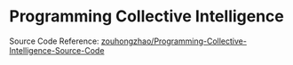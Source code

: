 # Programming Collective Intelligence
Source Code Reference:
[zouhongzhao/Programming-Collective-Intelligence-Source-Code](https://github.com/zouhongzhao/Programming-Collective-Intelligence-Source-Code)
